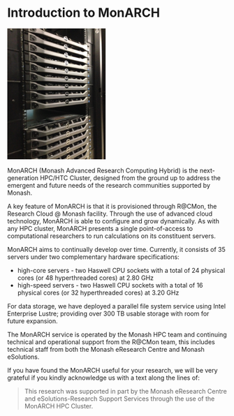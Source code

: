 # Introduction to MonARCH

![MonARCH Compute Nodes](images/MonARCH.png)

MonARCH (Monash Advanced Research
Computing Hybrid) is the next-generation HPC/HTC Cluster, designed from the
ground up to address the emergent and future needs of the research communities
supported by Monash.

A key feature of MonARCH is that it is provisioned through R@CMon, the Research
Cloud @ Monash facility. Through the use of advanced cloud technology, MonARCH
is able to configure and grow dynamically. As with any HPC cluster, MonARCH
presents a single point-of-access to computational researchers to run
calculations on its constituent servers.

MonARCH aims to continually develop over time. Currently, it consists of 35
servers under two complementary hardware specifications:

* high-core servers - two Haswell CPU sockets with a total of 24 physical cores
  (or 48 hyperthreaded cores) at 2.80 GHz
* high-speed servers - two Haswell CPU sockets with a total of 16 physical
  cores (or 32 hyperthreaded cores) at 3.20 GHz

For data storage, we have deployed a parallel file system service using Intel
Enterprise Lustre; providing over 300 TB usable storage with room for future
expansion.

The MonARCH service is operated by the Monash HPC team and continuing technical
and operational support from the R@CMon team, this includes technical
staff from both the Monash eResearch Centre and Monash eSolutions.

If you have found the MonARCH useful for your research, we will be very
grateful if you kindly acknowledge us with a text along the lines of:

> This research was supported in part by the Monash eResearch Centre and
> eSolutions-Research Support Services through the use of the MonARCH HPC
> Cluster.
